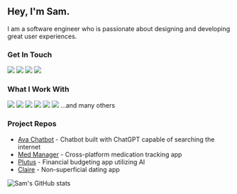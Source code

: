 ## Hey, I'm Sam. 
I am a software engineer who is passionate about designing and developing great user experiences.

### Get In Touch
<a href="mailto:sammygamage@gmail.com"><img src="https://img.shields.io/badge/Gmail-D14836?style=for-the-badge&logo=gmail&logoColor=white"></a> <a href="https://www.linkedin.com/in/samuel-gamage-27b91816b/"><img src="https://img.shields.io/badge/LinkedIn-0077B5?style=for-the-badge&logo=linkedin&logoColor=white"></a> <a href="https://www.youtube.com/channel/UCGEEpTZygTTS7099gplKJeg"><img src="https://img.shields.io/badge/YouTube-FF0000?style=for-the-badge&logo=youtube&logoColor=white"></a> <a href="https://samgamage.dev/"><img src="https://img.shields.io/badge/portfolio-0A0A0A?style=for-the-badge&logo=dev.to&logoColor=white"></a> 

### What I Work With
<img src="https://img.shields.io/badge/JavaScript-F7DF1E?style=for-the-badge&logo=javascript&logoColor=black"> <img src="https://img.shields.io/badge/TypeScript-F7DF1E?style=for-the-badge&logo=typescript&logoColor=white&color=blue"> <img src="https://img.shields.io/badge/Node.js-43853D?style=for-the-badge&logo=node.js&logoColor=white"> <img src="https://img.shields.io/badge/HTML5-E34F26?style=for-the-badge&logo=html5&logoColor=white"> <img src="https://img.shields.io/badge/CSS3-1572B6?style=for-the-badge&logo=css3&logoColor=white"> <img src="https://img.shields.io/badge/React-20232A?style=for-the-badge&logo=react&logoColor=61DAFB"> 
...and many others


### Project Repos
* <a href="https://github.com/samgamage/ava-chatbot">Ava Chatbot</a> - Chatbot built with ChatGPT capable of searching the internet
* <a href="https://github.com/medmanager">Med Manager</a> - Cross-platform medication tracking app
* <a href="https://github.com/samgamage/plutus">Plutus</a> - Financial budgeting app utilizing AI
* <a href="https://github.com/samgamage/claire">Claire</a> - Non-superficial dating app

![Sam's GitHub stats](https://github-readme-stats.vercel.app/api?username=samgamage&show_icons=true&theme=dark)
